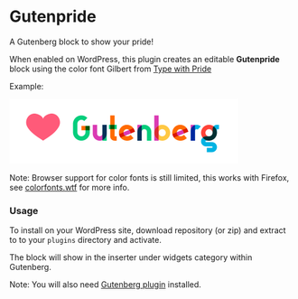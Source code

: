 
# Gutenpride

A Gutenberg block to show your pride!

When enabled on WordPress, this plugin creates an editable
<b>Gutenpride</b> block using the color font Gilbert from [Type with
Pride](https://www.typewithpride.com/)

Example:

<img src="gutenpride-screenshot.png" width="405" />


Note: Browser support for color fonts is still limited, this works with
Firefox, see [colorfonts.wtf](https://www.colorfonts.wtf/) for more info.


### Usage

To install on your WordPress site, download repository (or zip) and extract to
to your `plugins` directory and activate.

The block will show in the inserter under widgets category within Gutenberg.

Note: You will also need [Gutenberg
plugin](https://github.com/wordpress/gutenberg) installed.

